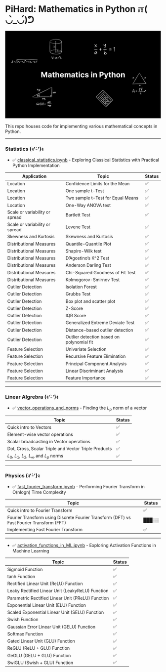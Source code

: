 # PiHard: Mathematics in Python ℼ( ◡̀_◡́)ᕤ

![PiHard: Mathematics in Python](https://github.com/PragyanSubedi/MathInPython/blob/main/assets/cover.png)

This repo houses code for implementing various mathematical concepts in Python.

---

### Statistics (ง'̀-'́)ง

- ✅ <a href="https://github.com/PragyanSubedi/PiHard/blob/main/Statistics/classical_statistics.ipynb" target="__blank__">classical_statistics.ipynb</a> - Exploring Classical Statistics with Practical Python Implementation

| Application                    | Topic                                     | Status |
| ------------------------------ | ----------------------------------------- | ------ |
| Location                       | Confidence Limits for the Mean            | ✅     |
| Location                       | One sample t-Test                         | ✅     |
| Location                       | Two sample t-Test for Equal Means         | ✅     |
| Location                       | One-Way ANOVA test                        | ✅     |
| Scale or variability or spread | Bartlett Test                             | ✅     |
| Scale or variability or spread | Levene Test                               | ✅     |
| Skewness and Kurtosis          | Skewness and Kurtosis                     | ✅     |
| Distributional Measures        | Quantile-Quantile Plot                    | ✅     |
| Distributional Measures        | Shapiro-Wilk test                         | ✅     |
| Distributional Measures        | D’Agostino’s K^2 Test                     | ✅     |
| Distributional Measures        | Anderson Darling Test                     | ✅     |
| Distributional Measures        | Chi-Squared Goodness of Fit Test          | ✅     |
| Distributional Measures        | Kolmogorov-Smirnov Test                   | ✅     |
| Outlier Detection              | Isolation Forest                          | ✅     |
| Outlier Detection              | Grubbs Test                               | ✅     |
| Outlier Detection              | Box plot and scatter plot                 | ✅     |
| Outlier Detection              | Z-Score                                   | ✅     |
| Outlier Detection              | IQR Score                                 | ✅     |
| Outlier Detection              | Generalized Extreme Deviate Test          | ✅     |
| Outlier Detection              | Distance-based outlier detection          | ✅     |
| Outlier Detection              | Outlier detection based on polynomial fit | ✅     |
| Feature Selection              | Univariate Selection                      | ✅     |
| Feature Selection              | Recursive Feature Elimination             | ✅     |
| Feature Selection              | Principal Component Analysis              | ✅     |
| Feature Selection              | Linear Discriminant Analysis              | ✅     |
| Feature Selection              | Feature Importance                        | ✅     |

---

### Linear Algrebra (ง'̀-'́)ง

- ✅ <a href="https://github.com/PragyanSubedi/PiHard/blob/main/Linear%20Algebra/vector_operations_and_norms.ipynb" target="__blank__">vector_operations_and_norms</a> - Finding the $L_p$ norm of a vector

| Topic                                                | Status |
| ---------------------------------------------------- | ------ |
| Quick intro to Vectors                               | ✅     |
| Element-wise vector operations                       | ✅     |
| Scalar broadcasting in Vector operations             | ✅     |
| Dot, Cross, Scalar Triple and Vector Triple Products | ✅     |
| $L_0$, $L_1$, $L_2$, $L_\infty$ and $L_p$ norms      | ✅     |

---

### Physics (ง'̀-'́)ง

- ✅ <a href="https://github.com/PragyanSubedi/PiHard/blob/main/Physics/fast_fourier_transform.ipynb" target="__blank__">fast_fourier_transform.ipynb</a> - Performing Fourier Transform in O(nlogn) Time Complexity

| Topic                                                                                    | Status |
| ---------------------------------------------------------------------------------------- | ------ |
| Quick intro to Fourier Transform                                                         | ✅     |
| Fourier Transform using Discrete Fourier Transform (DFT) vs Fast Fourier Transform (FFT) | ███░░  |
| Implementing Fast Fourier Transform                                                      | ✅     |

---

- ✅ <a href="https://github.com/PragyanSubedi/PiHard/blob/main/Linear%20Algebra/activation_functions_in_ML.ipynb" target="__blank__">activation_functions_in_ML.ipynb</a> - Exploring Activation Functions in Machine Learning

| Topic                                             | Status |
| ------------------------------------------------- | ------ |
| Sigmoid Function                                  | ✅     |
| tanh Function                                     | ✅     |
| Rectified Linear Unit (ReLU) Function             | ✅     |
| Leaky Rectified Linear Unit (LeakyReLU) Function  | ✅     |
| Parametric Rectified Linear Unit (PReLU) Function | ✅     |
| Exponential Linear Unit (ELU) Function            | ✅     |
| Scaled Exponential Linear Unit (SELU) Function    | ✅     |
| Swish Function                                    | ✅     |
| Gaussian Error Linear Unit (GELU) Function        | ✅     |
| Softmax Function                                  | ✅     |
| Gated Linear Unit (GLU) Function                  | ✅     |
| ReGLU (ReLU + GLU) Function                       | ✅     |
| GeGLU (GELU + GLU) Function                       | ✅     |
| SwiGLU (Swish + GLU) Function                     | ✅     |
